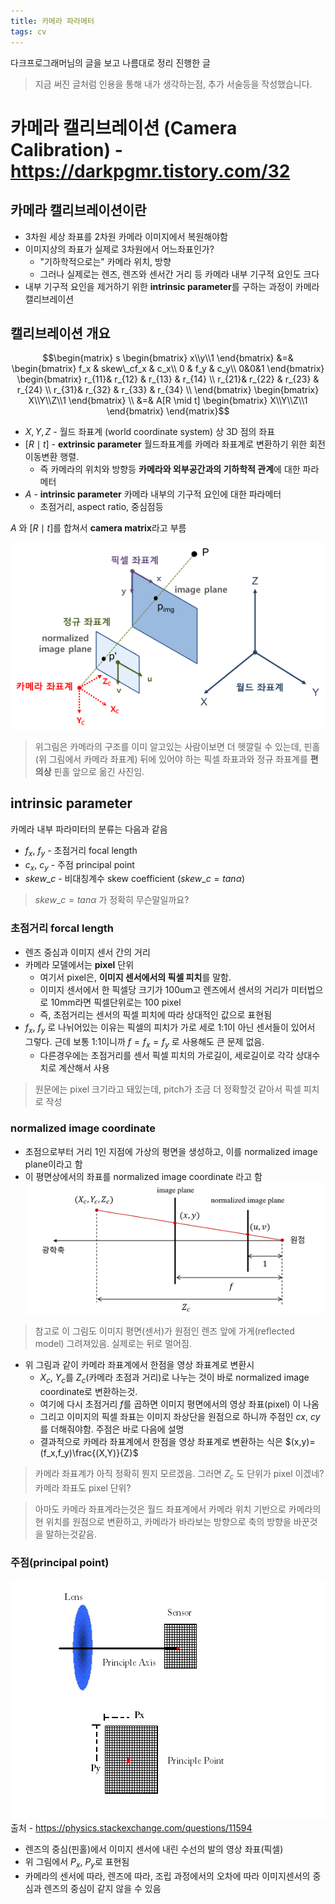 ```yaml
---
title: 카메라 파라메터 
tags: cv
---
```


다크프로그래머님의 글을 보고 나름대로 정리 진행한 글
> 지금 써진 글처럼 인용을 통해 내가 생각하는점, 추가 서술등을 작성했습니다.

# 카메라 캘리브레이션 (Camera Calibration) - https://darkpgmr.tistory.com/32

## 카메라 캘리브레이션이란
- 3차원 세상 좌표를 2차원 카메라 이미지에서 복원해야함
- 이미지상의 좌표가 실제로 3차원에서 어느좌표인가?
  - "기하학적으로는" 카메라 위치, 방향 
  - 그러나 실제로는 렌즈, 렌즈와 센서간 거리 등 카메라 내부 기구적 요인도 크다
- 내부 기구적 요인을 제거하기 위한 **intrinsic parameter**를 구하는 과정이 카메라 캘리브레이션 

## 캘리브레이션 개요
$$\begin{matrix}
    s
    \begin{bmatrix}
        x\\y\\1
    \end{bmatrix}
    &=&
    \begin{bmatrix}
        f_x & skew\_cf_x & c_x\\
        0 & f_y & c_y\\
        0&0&1
    \end{bmatrix}
    \begin{bmatrix}
        r_{11}& r_{12} & r_{13} & r_{14} \\
        r_{21}& r_{22} & r_{23} & r_{24} \\
        r_{31}& r_{32} & r_{33} & r_{34} \\
    \end{bmatrix}
    \begin{bmatrix}
        X\\Y\\Z\\1
    \end{bmatrix}
    \\
    &=& A[R \mid t]
    \begin{bmatrix}
        X\\Y\\Z\\1
    \end{bmatrix}
\end{matrix}$$
- $X,Y,Z$ - 월드 좌표계 (world coordinate system) 상 3D 점의 좌표
- $[R \mid t]$ - **extrinsic parameter** 월드좌표계를 카메라 좌표계로 변환하기 위한 회전 이동변환 행렬. 
  - 즉 카메라의 위치와 방향등 **카메라와 외부공간과의 기하학적 관계**에 대한 파라메터
- $A$ - **intrinsic parameter** 카메라 내부의 기구적 요인에 대한 파라메터
  - 초점거리, aspect ratio, 중심점등 

$A$ 와 $[R \mid t]$를 합쳐서 **camera matrix**라고 부름

![카메라 좌표계](/img/2023-07-31/camera_plane.png)

> 위그림은 카메라의 구조를 이미 알고있는 사람이보면 더 헷깔릴 수 있는데, 핀홀(위 그림에서 카메라 좌표계) 뒤에 있어야 하는 픽셀 좌표과와 정규 좌표계를 **편의상** 핀홀 앞으로 옮긴 사진임.

## intrinsic parameter
카메라 내부 파라미터의 분류는 다음과 같음
- $f_x$, $f_y$ - 초점거리 focal length
- $c_x$, $c_y$ - 주점 principal point
- $skew\_c$ - 비대칭계수 skew coefficient ($skew\_c=tan\alpha$)
> $skew\_c=tan\alpha$ 가 정확히 무슨말일까요?

### 초점거리 forcal length
- 렌즈 중심과 이미지 센서 간의 거리
- 카메라 모델에서는 **pixel** 단위
  - 여기서 pixel은, **이미지 센서에서의 픽셀 피치**를 말함.
  - 이미지 센서에서 한 픽셀당 크기가 100um고 렌즈에서 센서의 거리가 미터법으로 10mm라면 픽셀단위로는 100 pixel
  - 즉, 초점거리는 센서의 픽셀 피치에 따라 상대적인 값으로 표현됨
- $f_x$, $f_y$ 로 나뉘어있는 이유는 픽셀의 피치가 가로 세로 1:1이 아닌 센서들이 있어서 그렇다. 근데 보통 1:1이니까 $f=f_x=f_y$ 로 사용해도 큰 문제 없음.
  - 다른경우에는 초점거리를 센서 픽셀 피치의 가로길이, 세로길이로 각각 상대수치로 계산해서 사용
> 원문에는 pixel 크기라고 돼있는데, pitch가 조금 더 정확할것 같아서 픽셀 피치로 작성

### normalized image coordinate

- 초점으로부터 거리 1인 지점에 가상의 평면을 생성하고, 이를 normalized image plane이라고 함
- 이 평면상에서의 좌표를 normalized image coordinate 라고 함
![카메라프로젝션 모델](/img/2023-07-31/camera_projection_model.png)
> 참고로 이 그림도 이미지 평면(센서)가 원점인 렌즈 앞에 가게(reflected model) 그려져있음. 실제로는 뒤로 멀어짐.

- 위 그림과 같이 카메라 좌표계에서 한점을 영상 좌표계로 변환시
  - $X_c$, $Y_c$를 $Z_c$(카메라 초점과 거리)로 나누는 것이 바로 normalized image coordinate로 변환하는것.
  - 여기에 다시 초점거리 $f$를 곱하면 이미지 평면에서의 영상 좌표(pixel) 이 나옴
  - 그리고 이미지의 픽셀 좌표는 이미지 좌상단을 원점으로 하니까 주점인 $cx$, $cy$를 더해줘야함. 주점은 바로 다음에 설명
  - 결과적으로 카메라 좌표계에서 한점을 영상 좌표계로 변환하는 식은 $(x,y)=(f_x,f_y)\frac{(X,Y)}{Z}$
 


> 카메라 좌표계가 아직 정확히 뭔지 모르겠음. 그러면 $Z_c$ 도 단위가 pixel 이겠네? 카메라 좌표도 pixel 단위?

> 아마도 카메라 좌표계라는것은 월드 좌표계에서 카메라 위치 기반으로 카메라의 현 위치를 원점으로 변환하고, 카메라가 바라보는 방향으로 축의 방향을 바꾼것을 말하는것같음. 


### 주점(principal point)
![](/img/2023-07-31/principal_point.png)
출처 - https://physics.stackexchange.com/questions/11594
- 렌즈의 중심(핀홀)에서 이미지 센서에 내린 수선의 발의 영상 좌표(픽셀)
- 위 그림에서 $P_x$, $P_y$로 표현됨
- 카메라의 센서에 따라, 렌즈에 따라, 조립 과정에서의 오차에 따라 이미지센서의 중심과 렌즈의 중심이 같지 않을 수 있음



